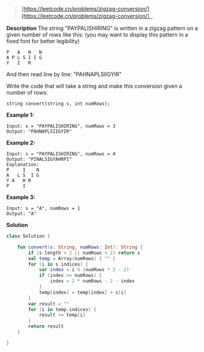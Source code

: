 > [https://leetcode.cn/problems/zigzag-conversion/](https://leetcode.cn/problems/zigzag-conversion/）

**Description**
The string "PAYPALISHIRING" is written in a zigzag pattern on a given number of rows like this: (you may want to display this pattern in a fixed font for better legibility)

```text
P   A   H   N
A P L S I I G
Y   I   R
```

And then read line by line: "PAHNAPLSIIGYIR"

Write the code that will take a string and make this conversion given a number of rows:

```text
string convert(string s, int numRows);
```

**Example 1:**
```text
Input: s = "PAYPALISHIRING", numRows = 3
Output: "PAHNAPLSIIGYIR"
```
**Example 2:**
```text
Input: s = "PAYPALISHIRING", numRows = 4
Output: "PINALSIGYAHRPI"
Explanation:
P     I    N
A   L S  I G
Y A   H R
P     I
```
**Example 3:**
```text
Input: s = "A", numRows = 1
Output: "A"
```

**Solution**
```kotlin
class Solution {

    fun convert(s: String, numRows: Int): String {
        if (s.length < 2 || numRows < 2) return s
        val temp = Array(numRows) { "" }
        for (i in s.indices) {
            var index = i % (numRows * 2 - 2)
            if (index >= numRows) {
                index = 2 * numRows - 2 - index
            }
            temp[index] = temp[index] + s[i]
        }
        var result = ""
        for (i in temp.indices) {
            result += temp[i]
        }
        return result
    }

}
```